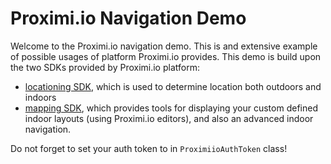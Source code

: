 # Proximi.io Navigation Demo

Welcome to the Proximi.io navigation demo. This is and extensive example of possible usages of platform Proximi.io provides.
This demo is build upon the two SDKs provided by Proximi.io platform:
 - [locationing SDK](https://proximi.io/docs/android/), which is used to determine location both outdoors and indoors
 - [mapping SDK](https://proximi.io/docs/android-mapbox/), which provides tools for displaying your custom defined indoor layouts (using Proximi.io editors), and also an advanced indoor navigation.
 
Do not forget to set your auth token to in `ProximiioAuthToken` class! 

